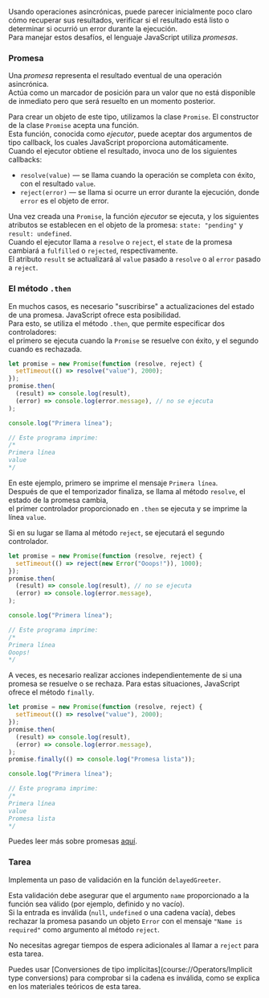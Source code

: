 Usando operaciones asincrónicas, puede parecer inicialmente poco claro cómo recuperar sus resultados, verificar si el resultado está listo o determinar si ocurrió un error durante la ejecución.  
Para manejar estos desafíos, el lenguaje JavaScript utiliza _promesas_.

### Promesa
Una _promesa_ representa el resultado eventual de una operación asincrónica.  
Actúa como un marcador de posición para un valor que no está disponible de inmediato pero que será resuelto en un momento posterior.

Para crear un objeto de este tipo, utilizamos la clase `Promise`. El constructor de la clase `Promise` acepta una función.  
Esta función, conocida como _ejecutor_, puede aceptar dos argumentos de tipo callback, los cuales JavaScript proporciona automáticamente.  
Cuando el ejecutor obtiene el resultado, invoca uno de los siguientes callbacks:  
- `resolve(value)` — se llama cuando la operación se completa con éxito, con el resultado `value`.  
- `reject(error)` — se llama si ocurre un error durante la ejecución, donde `error` es el objeto de error.  

Una vez creada una `Promise`, la función _ejecutor_ se ejecuta, y los siguientes atributos se establecen en el objeto de la promesa: `state: "pending"` y `result: undefined`.  
Cuando el ejecutor llama a `resolve` o `reject`, el `state` de la promesa cambiará a `fulfilled` o `rejected`, respectivamente.  
El atributo `result` se actualizará al `value` pasado a `resolve` o al `error` pasado a `reject`.

### El método `.then`
En muchos casos, es necesario "suscribirse" a actualizaciones del estado de una promesa. JavaScript ofrece esta posibilidad.  
Para esto, se utiliza el método `.then`, que permite especificar dos controladores:  
el primero se ejecuta cuando la `Promise` se resuelve con éxito, y el segundo cuando es rechazada.

```js
let promise = new Promise(function (resolve, reject) {
  setTimeout(() => resolve("value"), 2000);
});
promise.then(
  (result) => console.log(result),
  (error) => console.log(error.message), // no se ejecuta
);

console.log("Primera línea");

// Este programa imprime:
/*
Primera línea
value
*/
```

En este ejemplo, primero se imprime el mensaje `Primera línea`.  
Después de que el temporizador finaliza, se llama al método `resolve`, el estado de la promesa cambia,  
el primer controlador proporcionado en `.then` se ejecuta y se imprime la línea `value`.  

Si en su lugar se llama al método `reject`, se ejecutará el segundo controlador.  
```js
let promise = new Promise(function (resolve, reject) {
  setTimeout(() => reject(new Error("Ooops!")), 1000);
});
promise.then(
  (result) => console.log(result), // no se ejecuta
  (error) => console.log(error.message),
);

console.log("Primera línea");

// Este programa imprime:
/*
Primera línea
Ooops!
*/
```

<div class="hint" title="finally">

  A veces, es necesario realizar acciones independientemente de si una promesa se resuelve o se rechaza. Para estas situaciones, JavaScript ofrece el método `finally`.  
  ```js
  let promise = new Promise(function (resolve, reject) {
    setTimeout(() => resolve("value"), 2000);
  });
  promise.then(
    (result) => console.log(result),
    (error) => console.log(error.message),
  );
  promise.finally(() => console.log("Promesa lista"));
  
  console.log("Primera línea");

  // Este programa imprime:
  /*
  Primera línea
  value
  Promesa lista
  */
  ```
</div>

Puedes leer más sobre promesas [aquí](https://developer.mozilla.org/en-US/docs/Web/JavaScript/Reference/Global_Objects/Promise).

### Tarea
Implementa un paso de validación en la función `delayedGreeter`.

Esta validación debe asegurar que el argumento `name` proporcionado a la función sea válido (por ejemplo, definido y no vacío).  
Si la entrada es inválida (`null`, `undefined` o una cadena vacía), debes rechazar la promesa pasando un objeto `Error` con el mensaje `"Name is required"` como argumento al método `reject`.

No necesitas agregar tiempos de espera adicionales al llamar a `reject` para esta tarea.

<div class="hint" title="Comprobar cadenas inválidas">

  Puedes usar [Conversiones de tipo implícitas](course://Operators/Implicit type conversions) para comprobar si la cadena es inválida, como se explica en los materiales teóricos de esta tarea.
</div>